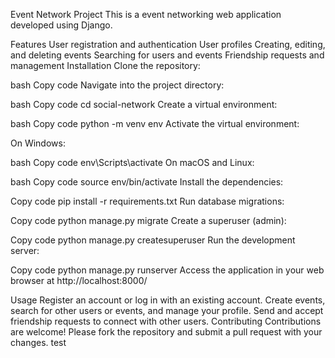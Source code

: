 Event Network Project
This is a event networking web application developed using Django.

Features
User registration and authentication
User profiles
Creating, editing, and deleting events
Searching for users and events
Friendship requests and management
Installation
Clone the repository:

bash
Copy code
Navigate into the project directory:

bash
Copy code
cd social-network
Create a virtual environment:

bash
Copy code
python -m venv env
Activate the virtual environment:

On Windows:

bash
Copy code
env\Scripts\activate
On macOS and Linux:

bash
Copy code
source env/bin/activate
Install the dependencies:

Copy code
pip install -r requirements.txt
Run database migrations:

Copy code
python manage.py migrate
Create a superuser (admin):

Copy code
python manage.py createsuperuser
Run the development server:

Copy code
python manage.py runserver
Access the application in your web browser at http://localhost:8000/

Usage
Register an account or log in with an existing account.
Create events, search for other users or events, and manage your profile.
Send and accept friendship requests to connect with other users.
Contributing
Contributions are welcome! Please fork the repository and submit a pull request with your changes.
test

